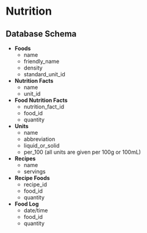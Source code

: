 # Nutrition

## Database Schema
* **Foods**
    * name
    * friendly_name
    * density
    * standard_unit_id
* **Nutrition Facts**
    * name
    * unit_id
* **Food Nutrition Facts**
    * nutrition_fact_id
    * food_id
    * quantity
* **Units**
    * name
    * abbreviation
    * liquid_or_solid
    * per_100 (all units are given per 100g or 100mL)
* **Recipes**
    * name
    * servings
* **Recipe Foods**
    * recipe_id
    * food_id
    * quantity
* **Food Log**
    * date/time
    * food_id
    * quantity
    